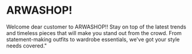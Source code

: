 # ARWASHOP!
 Welcome dear customer to ARWASHOP!! Stay on top of the latest trends and timeless pieces that will make you stand out from the crowd. From statement-making outfits to wardrobe essentials, we've got your style needs covered."
